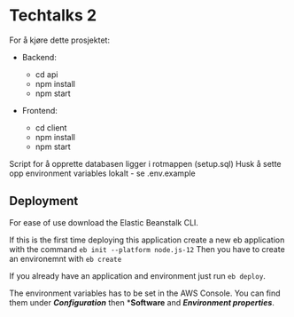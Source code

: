 # Techtalks 2
For å kjøre dette prosjektet:
* Backend:
  * cd api
  * npm install 
  * npm start

* Frontend:
  * cd client
  * npm install
  * npm start

Script for å opprette databasen ligger i rotmappen (setup.sql)
Husk å sette opp environment variables lokalt - se .env.example 

## Deployment

For ease of use download the Elastic Beanstalk CLI. 

If this is the first time deploying this application create a new eb application with the command ```eb init --platform node.js-12```
Then you have to create an environemnt with ```eb create```

If you already have an application and environment just run ```eb deploy```. 

The environment variables has to be set in the AWS Console. You can find them under ***Configuration*** then ***Software** and ***Environment properties***.